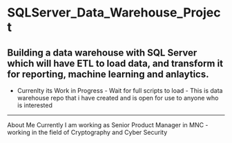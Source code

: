 # SQLServer_Data_Warehouse_Project
Building a data warehouse with SQL Server which will have ETL to load data, and transform it for reporting, machine learning and anlaytics.
-----
- Currenlty its Work in Progress - Wait for full scripts to load - This is data warehouse repo that i have created and is open for use to anyone who is interested

----------
About Me
Currently I am working as Senior Product Manager in MNC  - working in the field of Cryptography and Cyber Security
